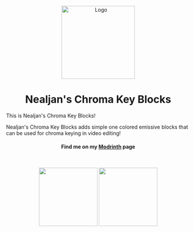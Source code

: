 <p align="center"><img src="https://i.imgur.com/ddejLvF.png" alt="Logo" width="200"></p>
<h1 align="center">Nealjan's Chroma Key Blocks  <br> </h1>

<p>This is Nealjan's Chroma Key Blocks! </p>
<p>Nealjan's Chroma Key Blocks adds simple one colored emissive blocks that can be used for chroma keying in video editing!</p>

<h4 align="center">Find me on my <a href="https://modrinth.com/user/NEALJAN">Modrinth</a> page</h4>

<p>&nbsp;</p>
<p align="center"><a href="https://github.com/NEALJAN/nealjans-chroma-key-blocks-1.20.2/issues"><img src="https://i.imgur.com/wT1hwYc.png" width="160" /></a> <a href="https://www.youtube.com/@NealjanLIVE"><img src="https://i.imgur.com/z82g2gC.png" width="160"/></a></p>
